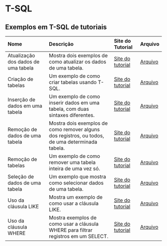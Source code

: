 # T-SQL

## Exemplos em T-SQL de tutoriais

| Nome                                | Descrição                                                                                       | Site do Tutorial                                                                    | Arquivo                                                            |
|:------------------------------------|:------------------------------------------------------------------------------------------------|:------------------------------------------------------------------------------------|:-------------------------------------------------------------------|
| Atualização dos dados de uma tabela | Mostra dois exemplos de como atualizar os dados de uma tabela.                                  | [Site do tutorial](https://www.tutorialspoint.com/t_sql/t_sql_update_statement.htm) | [Arquivo](T-SQL/Atualização%20dos%20dados%20de%20uma%20tabela.sql) |
| Criação de tabelas                  | Um exemplo de como criar tabelas usando T-SQL.                                                  | [Site do tutorial](https://www.tutorialspoint.com/t_sql/t_sql_create_tables.htm)    | [Arquivo](T-SQL/Criação%20de%20tabelas.sql)                        |
| Inserção de dados em uma tabela     | Um exemplo de como inserir dados em uma tabela, com duas sintaxes diferentes.                   | [Site do tutorial](https://www.tutorialspoint.com/t_sql/t_sql_insert_statement.htm) | [Arquivo](T-SQL/Inserção%20de%20dados%20em%20uma%20tabela.sql)     |
| Remoção de dados de uma tabela      | Mostra dois exemplos de como remover alguns dos registros, ou todos, de uma determinada tabela. | [Site do tutorial](https://www.tutorialspoint.com/t_sql/t_sql_delete_statement.htm) | [Arquivo](T-SQL/Remoção%20de%20dados%20de%20uma%20tabela.sql)      |
| Remoção de tabelas                  | Um exemplo de como remover uma tabela inteira de uma vez só.                                    | [Site do tutorial](https://www.tutorialspoint.com/t_sql/t_sql_drop_tables.htm)      | [Arquivo](T-SQL/Remoção%20de%20tabelas.sql)                        |
| Seleção de dados de uma tabela      | Um exemplo que mostra como selecionar dados de uma tabela.                                      | [Site do tutorial](https://www.tutorialspoint.com/t_sql/t_sql_select_statement.htm) | [Arquivo](T-SQL/Seleção%20de%20dados%20de%20uma%20tabela.sql)      |
| Uso da cláusula LIKE                | Mostra um exemplo de como usar a cláusula LIKE.                                                 | [Site do tutorial](https://www.tutorialspoint.com/t_sql/t_sql_like_clause.htm)      | [Arquivo](T-SQL/Uso%20da%20cláusula%20LIKE.sql)                    |
| Uso da cláusula WHERE               | Mostra exemplos de como usar a cláusula WHERE para filtrar registros em um SELECT.              | [Site do tutorial](https://www.tutorialspoint.com/t_sql/t_sql_where_clause.htm)     | [Arquivo](T-SQL/Uso%20da%20cláusula%20WHERE.sql)                   |